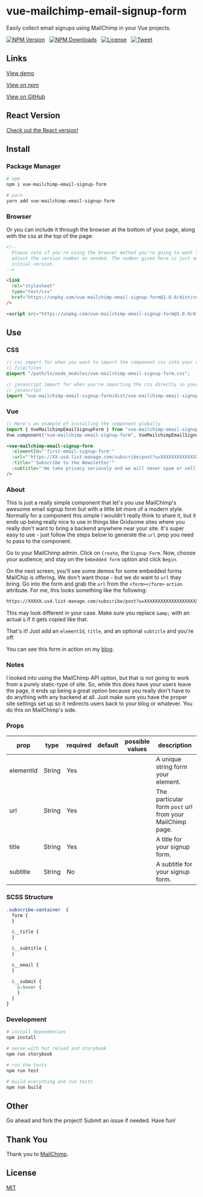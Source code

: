 # vue-mailchimp-email-signup-form

Easily collect email signups using MailChimp in your Vue projects.

<p align="left">
  <a href="https://www.npmjs.com/package/vue-mailchimp-email-signup-form"><img src="https://img.shields.io/npm/v/vue-mailchimp-email-signup-form.svg" alt="NPM Version"></a> &nbsp;
  <a href="https://www.npmjs.com/package/vue-mailchimp-email-signup-form"><img src="https://img.shields.io/npm/dm/vue-mailchimp-email-signup-form.svg" alt="NPM Downloads"></a> &nbsp;
  <a href="http://opensource.org/licenses/MIT"><img src="https://img.shields.io/badge/license-MIT-blue.svg" alt="License"></a> &nbsp;
  <a href="https://twitter.com/intent/tweet?url=https%3A%2F%2Fgithub.com%2Fjohndatserakis%2Freact-mailchimp-email-signup-form&text=Check%20out%20react-mailchimp-email-signup-form%20on%20GitHub&via=johndatserakis"><img src="https://img.shields.io/twitter/url/https/github.com/johndatserakis/vue-mailchimp-email-signup-form.svg?style=social" alt="Tweet"></a>
</p>

## Links

[View demo](https://johndatserakis.github.io/vue-mailchimp-email-signup-form/)

[View on npm](https://www.npmjs.com/package/vue-mailchimp-email-signup-form)

[View on GitHub](https://github.com/johndatserakis/vue-mailchimp-email-signup-form)

## React Version

[Check out the React version!](https://github.com/johndatserakis/react-mailchimp-email-signup-form)

## Install

### Package Manager

```bash
# npm
npm i vue-mailchimp-email-signup-form

# yarn
yarn add vue-mailchimp-email-signup-form
```

### Browser

Or you can include it through the browser at the bottom of your page, along with the css at the top of the page:

```html
<!--
  Please note if you're using the browser method you're going to want to
  adjust the version number as needed. The number given here is just an
  initial version.
-->

<link
  rel="stylesheet"
  type="text/css"
  href="https://unpkg.com/vue-mailchimp-email-signup-form@1.0.0/dist/vue-mailchimp-email-signup-form.css"
/>

<script src="https://unpkg.com/vue-mailchimp-email-signup-form@1.0.0/dist/vue-mailchimp-email-signup-form.js"></script>
```

## Use

### CSS

```scss
// css import for when you want to import the component css into your css
// file/files
@import "/path/to/node_modules/vue-mailchimp-email-signup-form.css";
```

```javascript
// javascript import for when you're importing the css directly in your
// javascript
import "vue-mailchimp-email-signup-form/dist/vue-mailchimp-email-signup-form.css";
```

### Vue

```javascript
// Here's an example of installing the component globally
import { VueMailchimpEmailSignupForm } from "vue-mailchimp-email-signup-form";
Vue.component("vue-mailchimp-email-signup-form", VueMailchimpEmailSignupForm);
```

```html
<vue-mailchimp-email-signup-form
  :elementId="'first-email-signup-form'"
  :url="'https://XX.us4.list-manage.com/subscribe/post?u=XXXXXXXXXXXXXX'"
  :title="'Subscribe to the Newsletter'"
  :subtitle="'We take privacy seriously and we will never spam or sell your information.'"
/>
```

### About

This is just a really simple component that let's you use MailChimp's awesome email signup form but with a little bit more of a modern style. Normally for a component this simple I wouldn't really think to share it, but it ends up being really nice to use in things like Gridsome sites where you really don't want to bring a backend anywhere near your site. It's super easy to use - just follow the steps below to generate the `url` prop you need to pass to the component.

Go to your MailChimp admin. Click on `Create`, the `Signup Form`. Now, choose your audience, and stay on the `Embedded form` option and click `Begin`.

On the next screen, you'll see some demos for some embedded forms MailChip is offering. We don't want those - but we *do* want to `url` they bring. Go into the form and grab the `url` from the `<form></form>` `action` attribute. For me, this looks something like the following:

```bash
https://XXXXX.us4.list-manage.com/subscribe/post?u=XXXXXXXXXXXXXXXXXXXXXXXX&id=XXXXXXXXXX
```

This may look different in your case. Make sure you replace `&amp;` with an actual `&` if it gets copied like that.

That's it! Just add an `elementId`, `title`, and an optional `subtitle` and you're off.

You can see this form in action on my [blog](https://blog.johndatserakis.com/).

### Notes

I looked into using the MailChimp API option, but that is not going to work from a purely static-type of site. So, while this does have your users leave the page, it ends up being a great option because you really don't have to do anything with any backend at all. Just make sure you have the proper site settings set up so it redirects users back to your blog or whatever. You do this on MailChimp's side.

### Props

| prop      | type   | required | default | possible values | description                        |
|-----------|--------|----------|---------|-----------------|------------------------------------|
| elementId | String | Yes      |         |                 | A unique string form your element. |
| url       | String | Yes      |         |                 | The particular form `post` url from your MailChimp page. |
| title     | String | Yes      |         |                 | A title for your signup form.      |
| subtitle  | String | No       |         |                 | A subtitle for your signup form.   |

### SCSS Structure

```scss
.subscribe-container  {
  form {
  }

  &__title {
  }

  &__subtitle {
  }

  &__email {
  }

  &__submit {
    &:hover {
    }
  }
}
```

### Development

```bash
# install dependencies
npm install

# serve with hot reload and storybook
npm run storybook

# run the tests
npm run test

# build everything and run tests
npm run build
```

## Other

Go ahead and fork the project! Submit an issue if needed. Have fun!

## Thank You

Thank you to [MailChimp](https://mailchimp.com/).

## License

[MIT](http://opensource.org/licenses/MIT)
